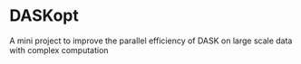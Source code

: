 # DASKopt
A mini project to improve the parallel efficiency of DASK on large scale data with complex computation
